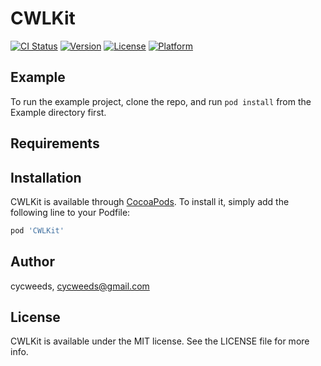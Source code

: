# CWLKit

[![CI Status](https://img.shields.io/travis/cycweeds/CWLKit.svg?style=flat)](https://travis-ci.org/cycweeds/CWLKit)
[![Version](https://img.shields.io/cocoapods/v/CWLKit.svg?style=flat)](https://cocoapods.org/pods/CWLKit)
[![License](https://img.shields.io/cocoapods/l/CWLKit.svg?style=flat)](https://cocoapods.org/pods/CWLKit)
[![Platform](https://img.shields.io/cocoapods/p/CWLKit.svg?style=flat)](https://cocoapods.org/pods/CWLKit)

## Example

To run the example project, clone the repo, and run `pod install` from the Example directory first.

## Requirements

## Installation

CWLKit is available through [CocoaPods](https://cocoapods.org). To install
it, simply add the following line to your Podfile:

```ruby
pod 'CWLKit'
```

## Author

cycweeds, cycweeds@gmail.com

## License

CWLKit is available under the MIT license. See the LICENSE file for more info.
